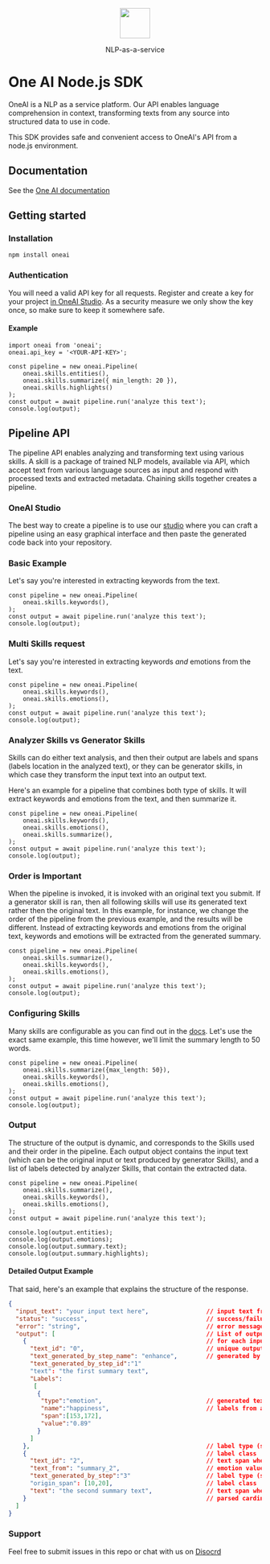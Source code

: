 <p align="center">
  <a href="https://customer.io">
    <img src="https://studio.oneai.com/static/media/logo-gray.d978e495.svg" height="60">
  </a>
  <p align="center">NLP-as-a-service</p>
</p>

# One AI Node.js SDK
OneAI is a NLP as a service platform. Our API enables language comprehension in context, transforming texts from any source into structured data to use in code.

This SDK provides safe and convenient access to OneAI's API from a node.js environment.

## Documentation
See the [One AI documentation](https://studio.oneai.com/docs?utm_source=open_source&utm_medium=node_sdk_readme)

## Getting started

### Installation
`npm install oneai`

### Authentication
You will need a valid API key for all requests. Register and create a key for your project [in OneAI Studio](https://studio.oneai.com/?utm_source=open_source&utm_medium=node_sdk_readme). As a security measure we only show the key once, so make sure to keep it somewhere safe.

#### Example
```node
import oneai from 'oneai';
oneai.api_key = '<YOUR-API-KEY>';

const pipeline = new oneai.Pipeline(
    oneai.skills.entities(),
    oneai.skills.summarize({ min_length: 20 }),
    oneai.skills.highlights()
);
const output = await pipeline.run('analyze this text');
console.log(output);
```

## Pipeline API

The pipeline API enables analyzing and transforming text using various skills. A skill is a package of trained NLP models, available via API, which accept text from various language sources as input and respond with processed texts and extracted metadata. Chaining skills together creates a pipeline.

### OneAI Studio

The best way to create a pipeline is to use our [studio](https://studio.oneai.com/?utm_source=open_source&utm_medium=node_sdk_readme) where you can craft a pipeline using an easy graphical interface and then paste the generated code back into your repository. 

### Basic Example

Let's say you're interested in extracting keywords from the text.
```node
const pipeline = new oneai.Pipeline(
    oneai.skills.keywords(),
);
const output = await pipeline.run('analyze this text');
console.log(output);
```

### Multi Skills request

Let's say you're interested in extracting keywords *and* emotions from the text.
```node
const pipeline = new oneai.Pipeline(
    oneai.skills.keywords(),
    oneai.skills.emotions(),
);
const output = await pipeline.run('analyze this text');
console.log(output);
```

### Analyzer Skills vs Generator Skills

Skills can do either text analysis, and then their output are labels and spans (labels location in the analyzed text), or they can be generator skills, in which case they transform the input text into an output text.

Here's an example for a pipeline that combines both type of skills. It will extract keywords and emotions from the text, and then summarize it.

```node
const pipeline = new oneai.Pipeline(
    oneai.skills.keywords(),
    oneai.skills.emotions(),
    oneai.skills.summarize(),
);
const output = await pipeline.run('analyze this text');
console.log(output);
```

### Order is Important

When the pipeline is invoked, it is invoked with an original text you submit. If a generator skill is ran, then all following skills will use its generated text rather then the original text. In this example, for instance, we change the order of the pipeline from the previous example, and the results will be different. Instead of extracting keywords and emotions from the original text, keywords and emotions will be extracted from the generated summary.

```node
const pipeline = new oneai.Pipeline(
    oneai.skills.summarize(),
    oneai.skills.keywords(),
    oneai.skills.emotions(),
);
const output = await pipeline.run('analyze this text');
console.log(output);
```

### Configuring Skills
Many skills are configurable as you can find out in the [docs](https://studio.oneai.com/docs?utm_source=open_source&utm_medium=node_sdk_readme). Let's use the exact same example, this time however, we'll limit the summary length to 50 words.
```node
const pipeline = new oneai.Pipeline(
    oneai.skills.summarize({max_length: 50}),
    oneai.skills.keywords(),
    oneai.skills.emotions(),
);
const output = await pipeline.run('analyze this text');
console.log(output);
```

### Output
The structure of the output is dynamic, and corresponds to the Skills used and their order in the pipeline. Each output object contains the input text (which can be the original input or text produced by generator Skills), and a list of labels detected by analyzer Skills, that contain the extracted data.
```node
const pipeline = new oneai.Pipeline(
    oneai.skills.summarize(),
    oneai.skills.keywords(),
    oneai.skills.emotions(),
);
const output = await pipeline.run('analyze this text');

console.log(output.entities);
console.log(output.emotions);
console.log(output.summary.text);
console.log(output.summary.highlights);
```

#### Detailed Output Example

That said, here's an example that explains the structure of the response.

```json
{
  "input_text": "your input text here",                // input text from request
  "status": "success",                                 // success/failure
  "error": "string",                                   // error message if relevant 
  "output": [                                          // List of output blocks - one   
    {                                                  // for each input/generated text  
      "text_id": "0",                                  // unique output block ID
      "text_generated_by_step_name": "enhance",        // generated by step (0=input)
      "text_generated_by_step_id":"1"
      "text": "the first summary text",
      "Labels":
       [
        {
         "type":"emotion",                             // generated text if relevant
         "name":"happiness",                           // labels from all processing skills for this text input
         "span":[153,172], 
         "value":"0.89"
        }
      ]
    },                                                 // label type (skill)
    {                                                  // label class
      "text_id": "2",                                  // text span where label found
      "text_from": "summary_2",                        // emotion value confidence
      "text_generated_by_step":"3"                     // label type (skill)
      "origin_span": [10,20],                          // label class
      "text": "the second summary text",               // text span where label found
    }                                                  // parsed cardinal number 
  ]
}
```

### Support

Feel free to submit issues in this repo or chat with us on [Disocrd](https://discord.gg/ArpMha9n8H)
